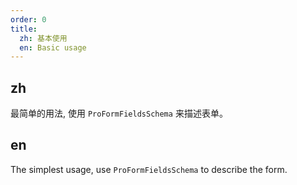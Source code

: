```yaml
---
order: 0
title:
  zh: 基本使用
  en: Basic usage
---
```


## zh

最简单的用法, 使用 `ProFormFieldsSchema` 来描述表单。

## en

The simplest usage, use `ProFormFieldsSchema` to describe the form.
